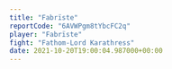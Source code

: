 ```yaml
---
title: "Fabrïste"
reportCode: "6AVWPgm8tYbcFC2q"
player: "Fabrïste"
fight: "Fathom-Lord Karathress"
date: 2021-10-20T19:00:04.987000+00:00
---
```

